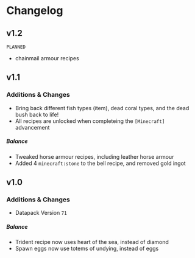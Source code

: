 # Changelog

## v1.2
`PLANNED`
- chainmail armour recipes

## v1.1
### Additions & Changes
- Bring back different fish types (item), dead coral types, and the dead bush back to life!
- All recipes are unlocked when completeing the `[Minecraft]` advancement
##### Balance
- Tweaked horse armour recipes, including leather horse armour
- Added 4 `minecraft:stone` to the bell recipe, and removed gold ingot

## v1.0
### Additions & Changes
- Datapack Version `71`
##### Balance
- Trident recipe now uses heart of the sea, instead of diamond
- Spawn eggs now use totems of undying, instead of eggs
